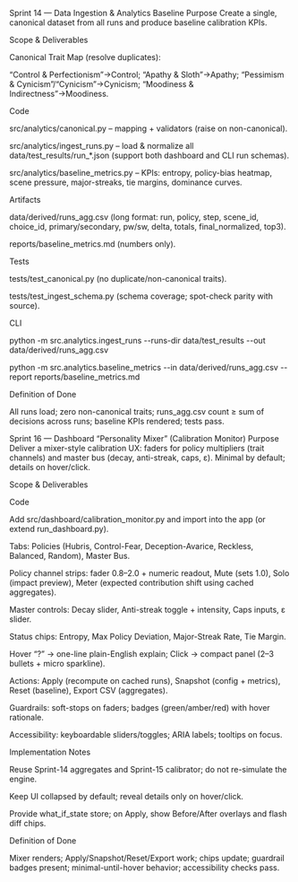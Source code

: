 Sprint 14 — Data Ingestion & Analytics Baseline
Purpose
Create a single, canonical dataset from all runs and produce baseline calibration KPIs.

Scope & Deliverables

Canonical Trait Map (resolve duplicates):

“Control & Perfectionism”→Control; “Apathy & Sloth”→Apathy; “Pessimism & Cynicism”/“Cynicism”→Cynicism; “Moodiness & Indirectness”→Moodiness.

Code

src/analytics/canonical.py – mapping + validators (raise on non-canonical).

src/analytics/ingest_runs.py – load & normalize all data/test_results/run_*.json (support both dashboard and CLI run schemas).

src/analytics/baseline_metrics.py – KPIs: entropy, policy-bias heatmap, scene pressure, major-streaks, tie margins, dominance curves.

Artifacts

data/derived/runs_agg.csv (long format: run, policy, step, scene_id, choice_id, primary/secondary, pw/sw, delta, totals, final_normalized, top3).

reports/baseline_metrics.md (numbers only).

Tests

tests/test_canonical.py (no duplicate/non-canonical traits).

tests/test_ingest_schema.py (schema coverage; spot-check parity with source).

CLI

python -m src.analytics.ingest_runs --runs-dir data/test_results --out data/derived/runs_agg.csv

python -m src.analytics.baseline_metrics --in data/derived/runs_agg.csv --report reports/baseline_metrics.md

Definition of Done

All runs load; zero non-canonical traits; runs_agg.csv count ≥ sum of decisions across runs; baseline KPIs rendered; tests pass.





























Sprint 16 — Dashboard “Personality Mixer” (Calibration Monitor)
Purpose
Deliver a mixer-style calibration UX: faders for policy multipliers (trait channels) and master bus (decay, anti-streak, caps, ε). Minimal by default; details on hover/click.

Scope & Deliverables

Code

Add src/dashboard/calibration_monitor.py and import into the app (or extend run_dashboard.py).

Tabs: Policies (Hubris, Control-Fear, Deception-Avarice, Reckless, Balanced, Random), Master Bus.

Policy channel strips: fader 0.8–2.0 + numeric readout, Mute (sets 1.0), Solo (impact preview), Meter (expected contribution shift using cached aggregates).

Master controls: Decay slider, Anti-streak toggle + intensity, Caps inputs, ε slider.

Status chips: Entropy, Max Policy Deviation, Major-Streak Rate, Tie Margin.

Hover “?” → one-line plain-English explain; Click → compact panel (2–3 bullets + micro sparkline).

Actions: Apply (recompute on cached runs), Snapshot (config + metrics), Reset (baseline), Export CSV (aggregates).

Guardrails: soft-stops on faders; badges (green/amber/red) with hover rationale.

Accessibility: keyboardable sliders/toggles; ARIA labels; tooltips on focus.

Implementation Notes

Reuse Sprint-14 aggregates and Sprint-15 calibrator; do not re-simulate the engine.

Keep UI collapsed by default; reveal details only on hover/click.

Provide what_if_state store; on Apply, show Before/After overlays and flash diff chips.

Definition of Done

Mixer renders; Apply/Snapshot/Reset/Export work; chips update; guardrail badges present; minimal-until-hover behavior; accessibility checks pass.